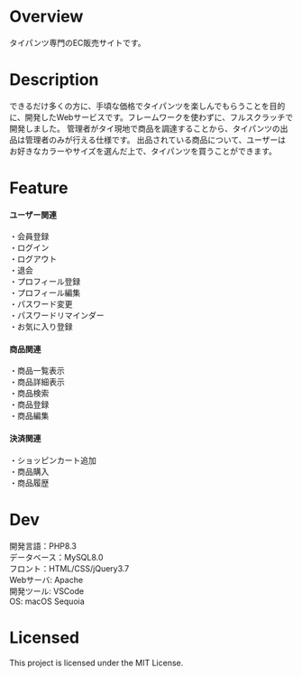 # Overview
タイパンツ専門のEC販売サイトです。

# Description
できるだけ多くの方に、手頃な価格でタイパンツを楽しんでもらうことを目的に、開発したWebサービスです。フレームワークを使わずに、フルスクラッチで開発しました。
管理者がタイ現地で商品を調達することから、タイパンツの出品は管理者のみが行える仕様です。
出品されている商品について、ユーザーはお好きなカラーやサイズを選んだ上で、タイパンツを買うことができます。

# Feature
#### ユーザー関連  
・会員登録  
・ログイン  
・ログアウト  
・退会  
・プロフィール登録  
・プロフィール編集  
・パスワード変更  
・パスワードリマインダー  
・お気に入り登録  

#### 商品関連
・商品一覧表示  
・商品詳細表示  
・商品検索  
・商品登録  
・商品編集  

#### 決済関連
・ショッピンカート追加  
・商品購入  
・商品履歴  


# Dev
開発言語：PHP8.3  
データベース：MySQL8.0  
フロント：HTML/CSS/jQuery3.7  
Webサーバ: Apache  
開発ツール: VSCode  
OS: macOS Sequoia  


# Licensed
This project is licensed under the MIT License.
